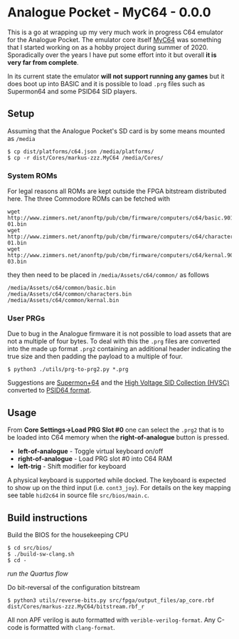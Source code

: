 # Analogue Pocket - MyC64 - 0.0.0

This is a go at wrapping up my very much work in progress C64 emulator for the
Analogue Pocket. The emulator core itself
[MyC64](https://github.com/markus-zzz/myc64) was something that I started
working on as a hobby project during summer of 2020. Sporadically over the years I have
put some effort into it but overall **it is very far from complete**.

In its current state the emulator **will not support running any games** but it
does boot up into BASIC and it is possible to load `.prg` files such as
Supermon64 and some PSID64 SID players.

## Setup

Assuming that the Analogue Pocket's SD card is by some means mounted as `/media`

```
$ cp dist/platforms/c64.json /media/platforms/
$ cp -r dist/Cores/markus-zzz.MyC64 /media/Cores/
```

### System ROMs

For legal reasons all ROMs are kept outside the FPGA bitstream distributed
here. The three Commodore ROMs can be fetched with
```
wget http://www.zimmers.net/anonftp/pub/cbm/firmware/computers/c64/basic.901226-01.bin
wget http://www.zimmers.net/anonftp/pub/cbm/firmware/computers/c64/characters.901225-01.bin
wget http://www.zimmers.net/anonftp/pub/cbm/firmware/computers/c64/kernal.901227-03.bin
```
they then need to be placed in `/media/Assets/c64/common/` as follows
```
/media/Assets/c64/common/basic.bin
/media/Assets/c64/common/characters.bin
/media/Assets/c64/common/kernal.bin
```

### User PRGs

Due to bug in the Analogue firmware it is not possible to load assets that are
not a multiple of four bytes. To deal with this the `.prg` files are converted
into the made up format `.prg2` containing an additional header indicating the
true size and then padding the payload to a multiple of four.

```
$ python3 ./utils/prg-to-prg2.py *.prg
```

Suggestions are [Supermon+64](https://github.com/jblang/supermon64) and the
[High Voltage SID Collection (HVSC)](https://www.hvsc.c64.org/) converted to
[PSID64 format](https://boswme.home.xs4all.nl/HVSC/HVSC80_PSID64_packed.7z).

## Usage

From **Core Settings->Load PRG Slot #0** one can select the `.prg2` that is to
be loaded into C64 memory when the **right-of-analogue** button is pressed.

- **left-of-analogue** - Toggle virtual keyboard on/off
- **right-of-analogue** - Load PRG slot #0 into C64 RAM
- **left-trig** - Shift modifier for keyboard

A physical keyboard is supported while docked. The keyboard is expected to show
up on the third input (i.e. `cont3_joy`). For details on the key mapping see
table `hid2c64` in source file `src/bios/main.c`.

## Build instructions

Build the BIOS for the housekeeping CPU
```
$ cd src/bios/
$ ./build-sw-clang.sh
$ cd -
```

*run the Quartus flow*

Do bit-reversal of the configuration bitstream
```
$ python3 utils/reverse-bits.py src/fpga/output_files/ap_core.rbf dist/Cores/markus-zzz.MyC64/bitstream.rbf_r
```

All non APF verilog is auto formatted with `verible-verilog-format`. Any C-code
is formatted with `clang-format`.
